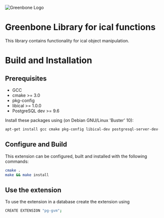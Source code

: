 ![Greenbone Logo](https://www.greenbone.net/wp-content/uploads/gb_logo_resilience_horizontal.png)

# Greenbone Library for ical functions

This library contains functionality for ical object manipulation.

# Build and Installation

## Prerequisites

* GCC
* cmake >= 3.0
* pkg-config
* libical >= 1.0.0
* PostgreSQL dev >= 9.6

Install these packages using (on Debian GNU/Linux 'Buster' 10):

```sh
apt-get install gcc cmake pkg-config libical-dev postgresql-server-dev-11
```

## Configure and Build

This extension can be configured, built and installed with the following commands:

```sh
cmake .
make && make install
```
## Use the extension

To use the extension in a database create the extension using

```sh
CREATE EXTENSION "pg-gvm";
```
